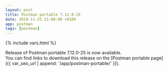 ```yaml
---
layout: post
title: Postman portable 7.12.0-25
date: 2019-11-25 21:08:00 +0100
app: postman
tags: [postman]
---
```

{% include vars.html %}

Release of Postman portable 7.12.0-25 is now available.<br />
You can find links to download this release on the [Postman portable page]({{ var_seo_url | append: '/app/postman-portable/' }}).